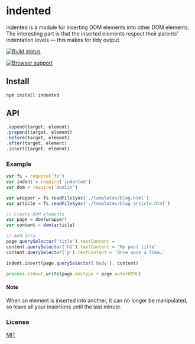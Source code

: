 # indented
indented is a module for inserting DOM elements into other DOM elements. The interesting part is that the inserted elements respect their parents’ indentation levels — this makes for tidy output.

[![Build status](https://travis-ci.org/michaelrhodes/indented.png?branch=master)](https://travis-ci.org/michaelrhodes/indented)

[![Browser support](https://ci.testling.com/michaelrhodes/indented.png)](https://ci.testling.com/michaelrhodes/indented)

## Install
```
npm install indented
```

## API
``` js
.append(target, element)
.prepend(target, element)
.before(target, element)
.after(target, element)
.insert(target, element)
```

### Example
``` js
var fs = require('fs')
var indent = require('indented')
var dom = require('domlin')

var wrapper = fs.readFileSync('./templates/blog.html')
var article = fs.readFileSync('./templates/blog-article.html')

// Create DOM elements
var page = dom(wrapper)
var content = dom(article)

// Add data
page.querySelector('title').textContent =
content.querySelector('h1').textContent = 'My post title'
content.querySelector('p').textContent = 'Once upon a time…'

indent.insert(page.querySelector('body'), content)

process.stdout.write(page.doctype + page.outerHTML)
```

#### Note
When an element is inserted into another, it can no longer be manipulated, so leave all your insertions until the last minute. 

### License
[MIT](http://opensource.org/licenses/MIT)
